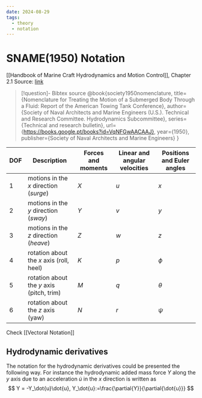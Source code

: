 ```yaml
---
date: 2024-08-29
tags:
  - theory
  - notation
---
```

# SNAME(1950) Notation

[[Handbook of Marine Craft Hydrodynamics and Motion Control]], Chapter 2.1
Source: [link](https://books.google.pt/books/about/Nomenclature_for_Treating_the_Motion_of.html?id=VqNFGwAACAAJ&redir_esc=y)
> [!question]- Bibtex source
>@book{society1950nomenclature,
  title={Nomenclature for Treating the Motion of a Submerged Body Through a Fluid: Report of the American Towing Tank Conference},
  author={Society of Naval Architects and Marine Engineers (U.S.). Technical and Research Committee. Hydrodynamics Subcommittee},
  series={Technical and research bulletin},
  url={https://books.google.pt/books?id=VqNFGwAACAAJ},
  year={1950},
  publisher={Society of Naval Architects and Marine Engineers}
}

| DOF | Description                               | Forces and moments | Linear and angular velocities | Positions and Euler angles |
| --- | ----------------------------------------- | ------------------ | ----------------------------- | -------------------------- |
| 1   | motions in the $x$ direction (*surge*)    | $X$                | $u$                           | $x$                        |
| 2   | motions in the $y$ direction (*sway*)     | $Y$                | $v$                           | $y$                        |
| 3   | motions in the $z$ direction (*heave*)    | $Z$                | $w$                           | $z$                        |
| 4   | rotation about the $x$ axis (roll, heel)  | $K$                | $p$                           | $\phi$                     |
| 5   | rotation about the $y$ axis (pitch, trim) | $M$                | $q$                           | $\theta$                   |
| 6   | rotation about the $z$ axis (yaw)         | $N$                | $r$                           | $\psi$                     |
Check [[Vectoral Notation]]

## Hydrodynamic derivatives
The notation for the hydrodynamic derivatives could be presented the following way. For instance the hydrodynamic added mass force $Y$ along the $y$ axis due to an acceleration $\dot{u}$ in the $x$ direction is written as
$$
Y = -Y_\dot{u}\dot{u}, Y_\dot{u}:=\frac{\partial{Y}}{\partial{\dot{u}}}
$$
